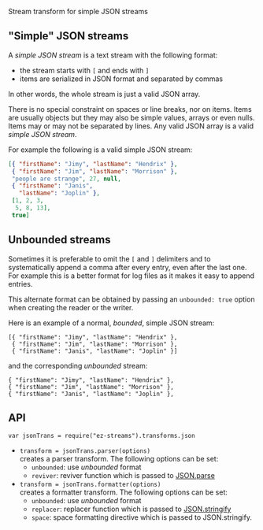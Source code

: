 Stream transform for simple JSON streams

## "Simple" JSON streams

A _simple JSON stream_ is a text stream with the following format:

* the stream starts with `[` and ends with `]`
* items are serialized in JSON format and separated by commas

In other words, the whole stream is just a valid JSON array.

There is no special constraint on spaces or line breaks, nor on items. Items are usually objects but they may also be simple values, arrays or even nulls. Items may or may not be separated by lines. Any valid JSON array is a valid _simple JSON stream_.

For example the following is a valid simple JSON stream:

``` json
[{ "firstName": "Jimy", "lastName": "Hendrix" },
 { "firstName": "Jim", "lastName": "Morrison" },
 "people are strange", 27, null,
 { "firstName": "Janis", 
   "lastName": "Joplin" },
 [1, 2, 3, 
  5, 8, 13],
 true]
 ```

## Unbounded streams

Sometimes it is preferable to omit the `[` and `]` delimiters and to systematically append a comma after every entry, even after the last one. For example this is a better format for log files as it makes it easy to append entries.

This alternate format can be obtained by passing an `unbounded: true` option when creating the reader or the writer.

Here is an example of a normal, _bounded_, simple JSON stream:

```
[{ "firstName": "Jimy", "lastName": "Hendrix" },
 { "firstName": "Jim", "lastName": "Morrison" },
 { "firstName": "Janis", "lastName": "Joplin" }]
```

and the corresponding _unbounded_ stream:

```
{ "firstName": "Jimy", "lastName": "Hendrix" },
{ "firstName": "Jim", "lastName": "Morrison" },
{ "firstName": "Janis", "lastName": "Joplin" },
```

## API

`var jsonTrans = require("ez-streams").transforms.json`  

* `transform = jsonTrans.parser(options)`  
  creates a parser transform. The following options can be set:  
  - `unbounded`: use _unbounded_ format  
  - `reviver`: reviver function which is passed to [JSON.parse](https://developer.mozilla.org/en-US/docs/Web/JavaScript/Reference/Global_Objects/JSON/parse)
* `transform = jsonTrans.formatter(options)`  
  creates a formatter transform. The following options can be set:  
  - `unbounded`: use _unbounded_ format  
  - `replacer`: replacer function which is passed to [JSON.stringify](https://developer.mozilla.org/en-US/docs/Web/JavaScript/Reference/Global_Objects/JSON/parse)
  - `space`: space formatting directive which is passed to JSON.stringify.
